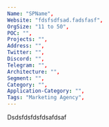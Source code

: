 ```yaml
--- 
Name: "SPName", 
Website: "fdsfsdfsad.fadsfasf", 
OrgSize: "11 to 50", 
POC: "", 
Projects: "", 
Address: "", 
Twitter: "", 
Discord: "",
Telegram: "", 
Architecture: "",  
Segment: "", 
Category: "", 
Application-Category: "", 
Tags: "Marketing Agency",
--- 
```

<!--lang:en--> 
Dsdsfdsfdsfdsafdsaf
<!--lang:es--] 

<!--lang:de--] 

<!--lang:fr--] 

<!--lang:pl--] 

<!--lang:uk--] 

[!--lang:*--> 